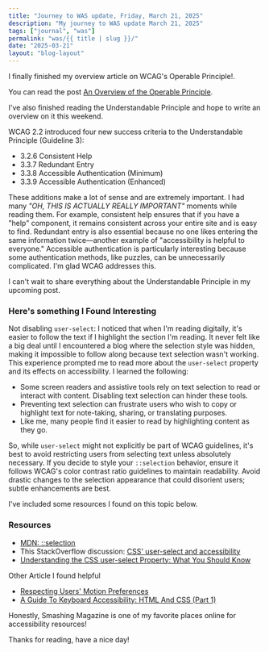 ```yaml
---
title: "Journey to WAS update, Friday, March 21, 2025"
description: "My journey to WAS update March 21, 2025"
tags: ["journal", "was"]
permalink: "was/{{ title | slug }}/"
date: "2025-03-21"
layout: "blog-layout"
---
```


<div class="blog">

  <p class="large-text">I finally finished my overview article on WCAG's Operable Principle!.</p>

  <p>You can read the post
    <a href="/was/an-overview-of-the-operable-principle/">An Overview of the Operable Principle</a>.
  </p>

  <p>I've also finished reading the Understandable Principle and hope to write an overview on it this weekend.</p>

  <p>WCAG 2.2 introduced four new success criteria to the Understandable Principle (Guideline 3):</p>
  <ul>
    <li>3.2.6 Consistent Help</li>
    <li>3.3.7 Redundant Entry</li>
    <li>3.3.8 Accessible Authentication (Minimum)</li>
    <li>3.3.9 Accessible Authentication (Enhanced)</li>
  </ul>

  <p>These additions make a lot of sense and are extremely important. I had many <em>"OH, THIS IS ACTUALLY REALLY
      IMPORTANT"</em> moments while reading them. For example, consistent help ensures that if you have a "help"
    component, it remains consistent across your entire site and is easy to find. Redundant entry is also essential
    because no one likes entering the same information twice—another example of "accessibility is helpful to everyone."
    Accessible authentication is particularly interesting because some authentication methods, like puzzles, can be
    unnecessarily complicated. I'm glad WCAG addresses this.</p>

  <p>I can't wait to share everything about the Understandable Principle in my upcoming post.</p>

  <h3>Here's something I Found Interesting</h3>

  <p>Not disabling <code>user-select</code>: I noticed that when I'm reading digitally, it's easier to follow the text
    if I highlight the section I'm reading. It never felt like a big deal until I encountered a blog where the selection
    style was hidden, making it impossible to follow along because text selection wasn't working. This experience
    prompted me to read more about the <code>user-select</code> property and its effects on accessibility. I learned the
    following:
  </p>

  <ul>
    <li>Some screen readers and assistive tools rely on text selection to read or interact with content. Disabling text
      selection can hinder these tools.</li>
    <li>Preventing text selection can frustrate users who wish to copy or highlight text for note-taking, sharing, or
      translating purposes.</li>
    <li>Like me, many people find it easier to read by highlighting content as they go.</li>
  </ul>

  <p>So, while <code>user-select</code> might not explicitly be part of WCAG guidelines, it's best to avoid restricting
    users from selecting text unless absolutely necessary. If you decide to style your <code>::selection</code>
    behavior, ensure it follows WCAG's color contrast ratio guidelines to maintain readability. Avoid drastic changes to
    the selection appearance that could disorient users; subtle enhancements are best.</p>

  <p>I've included some resources I found on this topic below.</p>


  <h3>Resources</h3>
  <ul>
    <li>
      <a href="https://developer.mozilla.org/en-US/docs/Web/CSS/::selection#accessibility" target="_blank"
        rel="noopener noreferrer">MDN: ::selection</a>
    </li>
    <li>This StackOverflow discussion: <a
        href="https://stackoverflow.com/questions/31250554/css-user-select-and-accessibility" target="_blank"
        rel="noopener noreferrer">CSS' user-select and accessibility</a></li>
    <li>
      <a href="https://javascript.plainenglish.io/understanding-the-css-user-select-property-what-you-should-know-c393c6f6eecd"
        target="_blank" rel="noopener noreferrer">Understanding the CSS user-select Property: What You Should Know</a>
    </li>
  </ul>

  <p>Other Article I found helpful</p>

  <ul>
    <li>
      <a href="https://www.smashingmagazine.com/2021/10/respecting-users-motion-preferences/" target="_blank"
        rel="noopener noreferrer">Respecting Users' Motion Preferences</a>
    </li>
    <li>
      <a href="https://www.smashingmagazine.com/2022/11/guide-keyboard-accessibility-html-css-part1/" target="_blank"
        rel="noopener noreferrer">A Guide To Keyboard Accessibility: HTML And CSS (Part 1)</a>
    </li>
  </ul>

  <p>Honestly, Smashing Magazine is one of my favorite places online for accessibility resources!</p>

  <p>Thanks for reading, have a nice day!</p>
</div>